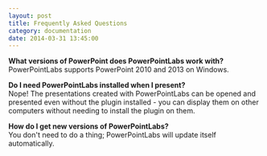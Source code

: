```yaml
---
layout: post
title: Frequently Asked Questions
category: documentation
date: 2014-03-31 13:45:00
---
```


**What versions of PowerPoint does PowerPointLabs work with?**
<br />PowerPointLabs supports PowerPoint 2010 and 2013 on Windows.

**Do I need PowerPointLabs installed when I present?**
<br />Nope! The presentations created with PowerPointLabs can be opened and presented even without the plugin installed - you can display them on other computers without needing to install the plugin on them.

**How do I get new versions of PowerPointLabs?**
<br />You don't need to do a thing; PowerPointLabs will update itself automatically. 